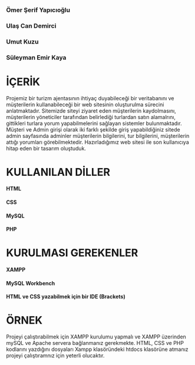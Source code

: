 ### Ömer Şerif Yapıcıoğlu
### Ulaş Can Demirci
### Umut Kuzu
### Süleyman Emir Kaya

# İÇERİK
Projemiz bir turizm ajentasının ihtiyaç duyabileceği bir veritabanını ve müşterilerin kullanabileceği bir web sitesinin oluşturulma sürecini anlatmaktadır. Sitemizde siteyi ziyaret eden müşterilerin kaydolmasını,
müşterilerin yöneticiler tarafından belirlediği turlardan satın alamalrını, gittikleri turlara yorum yapabilmelerini sağlayan sistemler bulunmaktadır. Müşteri ve Admin girişi olarak iki farklı şekilde giriş
yapabildiğiniz sitede admin sayfasında adminler müşterilerin bilgilerini, tur bilgilerini, müşterilerin attığı yorumları görebilmektedir. Hazırladığımız web sitesi ile son kullanıcıya hitap eden bir tasarım
oluştuduk. 

# KULLANILAN DİLLER
  #### HTML
  #### CSS
  #### MySQL
  #### PHP


# KURULMASI GEREKENLER
  #### XAMPP
  #### MySQL Workbench
  #### HTML ve CSS yazabilmek için bir IDE (Brackets)

# ÖRNEK
Projeyi çalıştırabilmek için XAMPP kurulumu yapmalı ve XAMPP üzerinden mySQL ve Apache servera bağlanmanız gerekmekte. HTML, CSS ve PHP kodlarını yazdığını dosyaları Xampp klasöründeki htdocs klasörüne atmanız 
projeyi çalıştıramnız için yeterli olucaktır.
